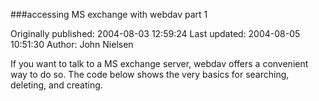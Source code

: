 ###accessing MS exchange with webdav part 1

Originally published: 2004-08-03 12:59:24
Last updated: 2004-08-05 10:51:30
Author: John Nielsen

If you want to talk to a MS exchange server, webdav offers a convenient way to do so. The code below shows the very basics for searching, deleting, and creating.